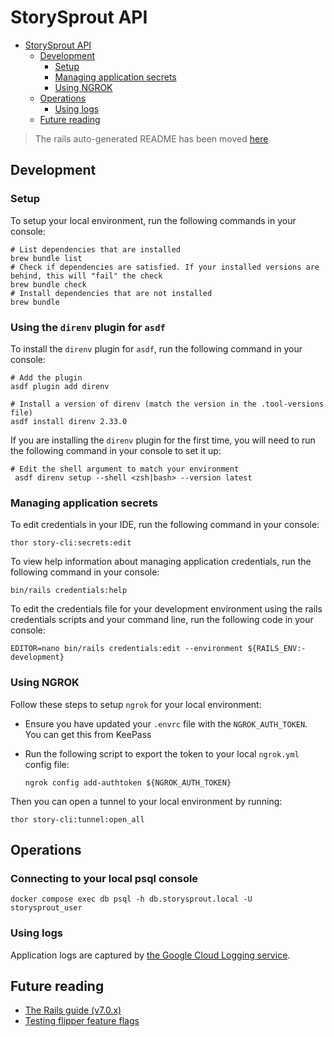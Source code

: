 # StorySprout API

<!-- TOC -->
* [StorySprout API](#storysprout-api)
  * [Development](#development)
    * [Setup](#setup-)
    * [Managing application secrets](#managing-application-secrets)
    * [Using NGROK](#using-ngrok)
  * [Operations](#operations)
    * [Using logs](#using-logs)
  * [Future reading](#future-reading)
<!-- TOC -->

> The rails auto-generated README has been moved [here](docs/RAILS.md)

## Development

### Setup 

To setup your local environment, run the following commands in your console:

```shell
# List dependencies that are installed
brew bundle list 
# Check if dependencies are satisfied. If your installed versions are behind, this will "fail" the check 
brew bundle check 
# Install dependencies that are not installed
brew bundle
```

### Using the `direnv` plugin for `asdf` 

To install the `direnv` plugin for `asdf`, run the following command in your console:

```shell
# Add the plugin
asdf plugin add direnv

# Install a version of direnv (match the version in the .tool-versions file)
asdf install direnv 2.33.0
```

If you are installing the `direnv` plugin for the first time, you will need to run the following command in your console to set it up:

```shell
# Edit the shell argument to match your environment
 asdf direnv setup --shell <zsh|bash> --version latest
```

### Managing application secrets

To edit credentials in your IDE, run the following command in your console:

```shell
thor story-cli:secrets:edit
```

To view help information about managing application credentials, run the following command in your console:

```shell
bin/rails credentials:help
```

To edit the credentials file for your development environment using the rails credentials scripts 
and your command line, run the following code in your console:

```shell
EDITOR=nano bin/rails credentials:edit --environment ${RAILS_ENV:-development}
```

### Using NGROK

Follow these steps to setup `ngrok` for your local environment:

- Ensure you have updated your `.envrc` file with the `NGROK_AUTH_TOKEN`. You can get this from KeePass
- Run the following script to export the token to your local `ngrok.yml` config file:

  ```shell
  ngrok config add-authtoken ${NGROK_AUTH_TOKEN}
  ```
Then you can open a tunnel to your local environment by running:
```shell
thor story-cli:tunnel:open_all
```

## Operations

### Connecting to your local psql console 

```shell
docker compose exec db psql -h db.storysprout.local -U storysprout_user
```

### Using logs

Application logs are captured by [the Google Cloud Logging service](https://cloud.google.com/logging/docs?_ga=2.7398139.-852036619.1641716250).

## Future reading

- [The Rails guide (v7.0.x)](https://guides.rubyonrails.org/v7.0/index.html)
- [Testing flipper feature flags](https://www.flippercloud.io/docs/testing)
